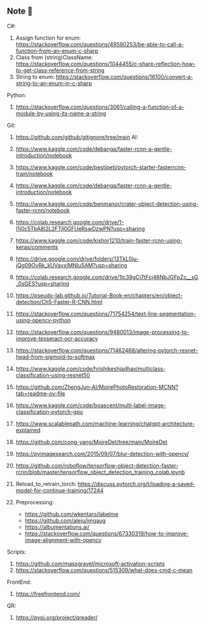 ## Note 👋
C#:
  1. Assign function for enum: https://stackoverflow.com/questions/49590253/be-able-to-call-a-function-from-an-enum-c-sharp
  2. Class from (string)ClassName: https://stackoverflow.com/questions/1044455/c-sharp-reflection-how-to-get-class-reference-from-string
  3. String to enum: https://stackoverflow.com/questions/16100/convert-a-string-to-an-enum-in-c-sharp

Python:
  1. https://stackoverflow.com/questions/3061/calling-a-function-of-a-module-by-using-its-name-a-string

Git:
  1. https://github.com/github/gitignore/tree/main
AI:
  1. https://www.kaggle.com/code/debanga/faster-rcnn-a-gentle-introduction/notebook
  2. https://www.kaggle.com/code/pestipeti/pytorch-starter-fasterrcnn-train/notebook
  3. https://www.kaggle.com/code/debanga/faster-rcnn-a-gentle-introduction/notebook
  4. https://www.kaggle.com/code/benmanor/crater-object-detection-using-faster-rcnn/notebook
  5. https://colab.research.google.com/drive/1-I1j0c5TbA8l2L2FTjl0GFUeRswDzwPN?usp=sharing
  6. https://www.kaggle.com/code/kishor1210/train-faster-rcnn-using-keras/comments
  7. https://drive.google.com/drive/folders/13TkL0ju-jQg09OvRk_kUVavxIMNIu5AM?usp=sharing
  8. https://colab.research.google.com/drive/1Ic38gCj7tFcj46NbJGFpZc__sG_0sGES?usp=sharing
  9. https://pseudo-lab.github.io/Tutorial-Book-en/chapters/en/object-detection/Ch5-Faster-R-CNN.html
  10. https://stackoverflow.com/questions/71754254/text-line-segmentation-using-opencv-python
  11. https://stackoverflow.com/questions/9480013/image-processing-to-improve-tesseract-ocr-accuracy
  12. https://stackoverflow.com/questions/71462468/altering-pytorch-resnet-head-from-sigmoid-to-softmax
  13. https://www.kaggle.com/code/hrishikeshjadhav/multiclass-classification-using-resnet50
  14. https://github.com/ZhengJun-AI/MoirePhotoRestoration-MCNN?tab=readme-ov-file
  15. https://www.kaggle.com/code/boascent/multi-label-image-classification-pytorch-gpu
  16. https://www.scalablepath.com/machine-learning/chatgpt-architecture-explained
  17. https://github.com/cong-yang/MoireDet/tree/main/MoireDet
  18. https://pyimagesearch.com/2015/09/07/blur-detection-with-opencv/

  19. https://github.com/roboflow/tensorflow-object-detection-faster-rcnn/blob/master/tensorflow_object_detection_training_colab.ipynb

  20. Reload_to_retrain_torch: https://discuss.pytorch.org/t/loading-a-saved-model-for-continue-training/17244

  21. Preprocessing:
        - https://github.com/wkentaro/labelme
        - https://github.com/aleju/imgaug
        - https://albumentations.ai/
        - https://stackoverflow.com/questions/67330319/how-to-improve-image-alignment-with-opencv
      
Scripts:
  1. https://github.com/massgravel/microsoft-activation-scripts
  2. https://stackoverflow.com/questions/515309/what-does-cmd-c-mean
     
FrontEnd:
  1. https://freefrontend.com/
     
QR:
  1. https://pypi.org/project/qreader/
